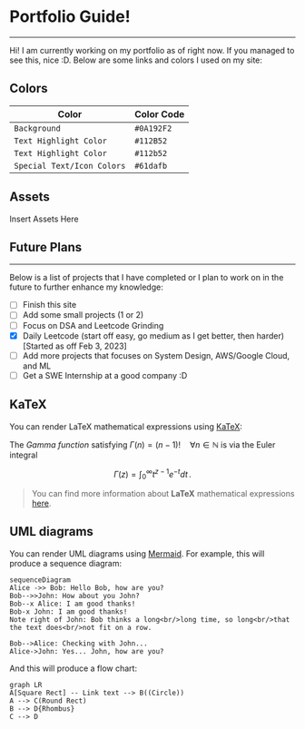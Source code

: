 # Portfolio Guide!
---
Hi! I am currently working on my portfolio as of right now. If you managed to see this, nice :D. Below are some links and colors I used on my site:


## Colors
|Color|Color Code|
|--|--|
|`Background`|`#0A192F2`|
|`Text Highlight Color`|`#112B52`|
|`Text Highlight Color`|`#112b52`|
|`Special Text/Icon Colors`|`#61dafb`|

## Assets
Insert Assets Here

## Future Plans
---
Below is a list of projects that I have completed or I plan to work on in the future to further enhance my knowledge:

 - [ ] Finish this site
 - [ ] Add some small projects (1 or 2)
 - [ ] Focus on DSA and Leetcode Grinding
 - [x] Daily Leetcode (start off easy, go medium as I get better, then harder) [Started as off Feb 3, 2023]
- [ ]  Add more projects that focuses on System Design, AWS/Google Cloud, and ML
- [ ] Get a SWE Internship at a good company :D
## KaTeX

You can render LaTeX mathematical expressions using [KaTeX](https://khan.github.io/KaTeX/):

The *Gamma function* satisfying $\Gamma(n) = (n-1)!\quad\forall n\in\mathbb N$ is via the Euler integral

$$
\Gamma(z) = \int_0^\infty t^{z-1}e^{-t}dt\,.
$$

> You can find more information about **LaTeX** mathematical expressions [here](http://meta.math.stackexchange.com/questions/5020/mathjax-basic-tutorial-and-quick-reference).


## UML diagrams

You can render UML diagrams using [Mermaid](https://mermaidjs.github.io/). For example, this will produce a sequence diagram:

```mermaid
sequenceDiagram
Alice ->> Bob: Hello Bob, how are you?
Bob-->>John: How about you John?
Bob--x Alice: I am good thanks!
Bob-x John: I am good thanks!
Note right of John: Bob thinks a long<br/>long time, so long<br/>that the text does<br/>not fit on a row.

Bob-->Alice: Checking with John...
Alice->John: Yes... John, how are you?
```

And this will produce a flow chart:

```mermaid
graph LR
A[Square Rect] -- Link text --> B((Circle))
A --> C(Round Rect)
B --> D{Rhombus}
C --> D
```
